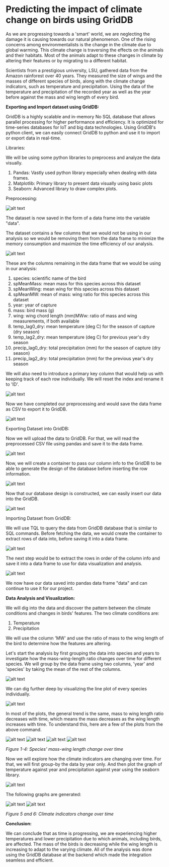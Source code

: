 # Predicting the impact of climate change on birds using GridDB
As we are progressing towards a &#39;smart&#39; world, we are neglecting the damage it is causing towards our natural phenomenon. One of the rising concerns among environmentalists is the change in the climate due to global warming. This climate change is traversing the effects on the animals and their habitats. Most of the animals adapt to these changes in climate by altering their features or by migrating to a different habitat.

Scientists from a prestigious university, LSU, gathered data from the Amazon rainforest over 40 years. They measured the size of wings and the masses of different species of birds, along with the climate change indicators, such as temperature and precipitation. Using the data of the temperature and precipitation of the recorded year as well as the year before against the mass and wing length of every bird.

**Exporting and Import dataset using GridDB:**

GridDB is a highly scalable and in-memory No SQL database that allows parallel processing for higher performance and efficiency. It is optimized for time-series databases for IoT and big data technologies. Using GridDB&#39;s python client, we can easily connect GridDB to python and use it to import or export data in real-time.

Libraries:

We will be using some python libraries to preprocess and analyze the data visually.

1. Pandas: Vastly used python library especially when dealing with data frames.
2. Matplotlib: Primary library to present data visually using basic plots
3. Seaborn: Advanced library to draw complex plots.

Preprocessing:

![alt text](https://github.com/ismailvohra/climateChangeImpactOnBirdsUsingGridDB/blob/main/images/preprocessing1.png)

The dataset is now saved in the form of a data frame into the variable &quot;data&quot;.

The dataset contains a few columns that we would not be using in our analysis so we would be removing them from the data frame to minimize the memory consumption and maximize the time efficiency of our analysis.

![alt text](https://github.com/ismailvohra/climateChangeImpactOnBirdsUsingGridDB/blob/main/images/preprocessing2.png)

These are the columns remaining in the data frame that we would be using in our analysis:

1. species: scientific name of the bird
2. spMeanMass: mean mass for this species across this dataset
3. spMeanWing: mean wing for this species across this dataset
4. spMeanMW: mean of mass: wing ratio for this species across this dataset
5. year: year of capture
6. mass: bird mass (g)
7. wing: wing chord length (mm)MWw: ratio of mass and wing measurements, if both available
8. temp\_lag0\_dry: mean temperature (deg C) for the season of capture (dry season)
9. temp\_lag2\_dry: mean temperature (deg C) for previous year&#39;s dry season
10. precip\_lag0\_dry: total precipitation (mm) for the season of capture (dry season)
11. precip\_lag2\_dry: total precipitation (mm) for the previous year&#39;s dry season

We will also need to introduce a primary key column that would help us with keeping track of each row individually. We will reset the index and rename it to &#39;ID&#39;.

![alt text](https://github.com/ismailvohra/climateChangeImpactOnBirdsUsingGridDB/blob/main/images/preprocessing3.png)

Now we have completed our preprocessing and would save the data frame as CSV to export it to GridDB.

![alt text](https://github.com/ismailvohra/climateChangeImpactOnBirdsUsingGridDB/blob/main/images/preprocessing4.png)

Exporting Dataset into GridDB:

Now we will upload the data to GridDB. For that, we will read the preprocessed CSV file using pandas and save it to the data frame.

![alt text](https://github.com/ismailvohra/climateChangeImpactOnBirdsUsingGridDB/blob/main/images/export1.png)

Now, we will create a container to pass our column info to the GridDB to be able to generate the design of the database before inserting the row information.

![alt text](https://github.com/ismailvohra/climateChangeImpactOnBirdsUsingGridDB/blob/main/images/export2.png)

Now that our database design is constructed, we can easily insert our data into the GridDB.

![alt text](https://github.com/ismailvohra/climateChangeImpactOnBirdsUsingGridDB/blob/main/images/export3.png)

Importing Dataset from GridDB:

We will use TQL to query the data from GridDB database that is similar to SQL commands. Before fetching the data, we would create the container to extract rows of data into, before saving it into a data frame.

![alt text](https://github.com/ismailvohra/climateChangeImpactOnBirdsUsingGridDB/blob/main/images/import1.png)

The next step would be to extract the rows in order of the column info and save it into a data frame to use for data visualization and analysis.

![alt text](https://github.com/ismailvohra/climateChangeImpactOnBirdsUsingGridDB/blob/main/images/import2.png)

We now have our data saved into pandas data frame &quot;data&quot; and can continue to use it for our project.

**Data Analysis and Visualization:**

We will dig into the data and discover the pattern between the climate conditions and changes in birds&#39; features. The two climate conditions are:

1. Temperature
2. Precipitation

We will use the column &#39;MW&#39; and use the ratio of mass to the wing length of the bird to determine how the features are altering.

Let&#39;s start the analysis by first grouping the data into species and years to investigate how the mass-wing-length ratio changes over time for different species. We will group by the data frame using two columns, &#39;year&#39; and &#39;species&#39; by taking the mean of the rest of the columns.

![alt text](https://github.com/ismailvohra/climateChangeImpactOnBirdsUsingGridDB/blob/main/images/analysis1.png)

We can dig further deep by visualizing the line plot of every species individually.

![alt text](https://github.com/ismailvohra/climateChangeImpactOnBirdsUsingGridDB/blob/main/images/analysis2.png)

In most of the plots, the general trend is the same, mass to wing length ratio decreases with time, which means the mass decreases as the wing length increases with time. To understand this, here are a few of the plots from the above command.

![alt text](https://github.com/ismailvohra/climateChangeImpactOnBirdsUsingGridDB/blob/main/images/analysis3.png)
 ![alt text](https://github.com/ismailvohra/climateChangeImpactOnBirdsUsingGridDB/blob/main/images/analysis4.png)
 ![alt text](https://github.com/ismailvohra/climateChangeImpactOnBirdsUsingGridDB/blob/main/images/analysis5.png) 
![alt text](https://github.com/ismailvohra/climateChangeImpactOnBirdsUsingGridDB/blob/main/images/analysis6.png)

_Figure 1-4: Species&#39; mass-wing length change over time_

Now we will explore how the climate indicators are changing over time. For that, we will first group-by the data by year only. And then plot the graph of temperature against year and precipitation against year using the seaborn library.

![alt text](https://github.com/ismailvohra/climateChangeImpactOnBirdsUsingGridDB/blob/main/images/analysis7.png)

The following graphs are generated:

![alt text](https://github.com/ismailvohra/climateChangeImpactOnBirdsUsingGridDB/blob/main/images/analysis8.png) 
![alt text](https://github.com/ismailvohra/climateChangeImpactOnBirdsUsingGridDB/blob/main/images/analysis9.png)

_Figure 5 and 6: Climate indicators change over time_

**Conclusion:**

We can conclude that as time is progressing, we are experiencing higher temperatures and lower precipitation due to which animals, including birds, are affected. The mass of the birds is decreasing while the wing length is increasing to adapt to the varying climate. All of the analysis was done using the GridDB database at the backend which made the integration seamless and efficient.
